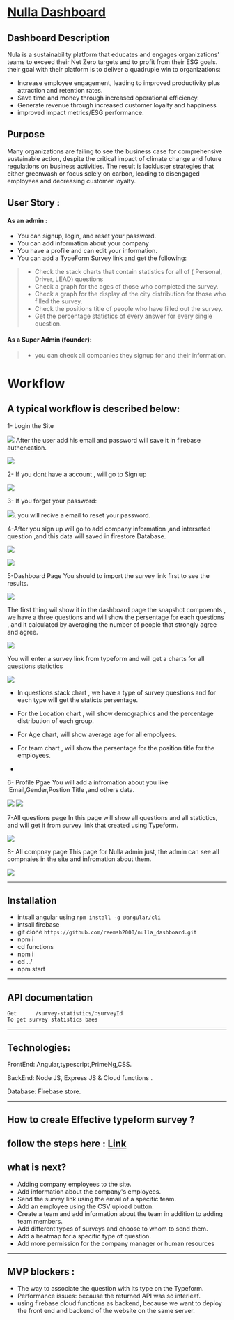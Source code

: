 # [Nulla Dashboard](https://nulla-316b1.web.app)

## Dashboard Description
Nula is a sustainability platform that educates and engages organizations’ teams to exceed their Net Zero targets and to profit from their ESG goals. their goal with their  platform is to deliver a quadruple win to organizations:
* Increase employee engagement, leading to improved productivity plus attraction and retention rates.
* Save time and money through increased operational efficiency.
* Generate revenue through increased customer loyalty and happiness
* improved impact metrics/ESG performance.

## Purpose
 Many organizations are failing to see the business case for comprehensive sustainable action, despite the critical impact of climate change and future regulations on business activities. The result is lackluster strategies that either greenwash or focus solely on carbon, leading to disengaged employees and decreasing customer loyalty.

## User Story :

#### As an admin :
* You can signup, login, and reset your password.
* You can add information about your company 
* You have a profile and can edit your information.
* You can add a TypeForm Survey link and get the following:
> * Check the stack charts that contain statistics for all of ( Personal, Driver, LEAD) questions
> * Check a graph for the ages of those who completed the survey.
> * Check a graph for the display of the city distribution for those who filled the survey.
>* Check the positions title of people who have filled out the survey.
>* Get the percentage statistics of every answer for every single question.

#### As  a Super Admin (founder): 
> * you can check all companies they signup for and their information.



  
  # Workflow
 ## A typical workflow is described below:
  1- Login the Site


![](https://i.imgur.com/qPlTQ4U.png)
After the user add his email and password will save it in firebase authencation.

![](https://i.imgur.com/umretzo.png)

2- If you dont have a account , will go to Sign up 

![](https://i.imgur.com/ngvvDFo.png)

3- If you forget your password:

![](https://i.imgur.com/mt9gCPz.png),
you will recive a email to reset your password.



4-After you sign up will go to add company information ,and interseted question ,and this data will saved in  firestore Database.

![](https://i.imgur.com/VrliIzc.png)


![](https://i.imgur.com/xxtSPB1.png)


5-Dashboard Page
You should to import the survey link first to see the results.

![](https://i.imgur.com/9qnCUAr.png)


The first thing wil show it in the dashboard page the snapshot compoennts , we have a three questions and will show the persentage for each questions , and it calculated by averaging the number of people that strongly agree and agree.



![](https://i.imgur.com/th4KtUS.png)


You will enter a survey link from typeform and will get a charts for all questions statictics


![](https://i.imgur.com/taHywDY.png)

*  In questions stack chart , we have a type of survey questions and for each type will get the staticts persentage.
 
*  For the Location chart , will show demographics and the percentage distribution of each group.
 
*  For Age chart, will show average age for all empolyees.
* For team chart , will show the persentage for the position title for the employees.
* 
6- Profile Pgae
You will add a infromation about you like :Email,Gender,Postion Title ,and others data.

![](https://i.imgur.com/EdCKpUh.png)
![](https://i.imgur.com/k1ZTqL7.png)

7-All questions page 
In this page will show all questions and all statictics, and will get it from survey link that created using Typeform.


![](https://i.imgur.com/0xrghWe.png)

8- All compnay page 
This page for Nulla admin just, the admin can see all compnaies in the site and infromation about them.

![](https://i.imgur.com/hz1uZvD.png)

----------------
## Installation
* intsall angular using ```npm install -g @angular/cli```
* intsall firebase 
* git clone ```https://github.com/reemsh2000/nulla_dashboard.git```
* npm i 
* cd functions
* npm i 
* cd ../
* npm start
------------
## API documentation 
````
Get      /survey-statistics/:surveyId         
To get survey statistics baes
````

---------------
## Technologies:

FrontEnd: Angular,typescript,PrimeNg,CSS.

BackEnd: Node JS, Express JS &  Cloud functions .

Database: Firebase store.

-----------------------
## How to create Effective typeform survey ?
follow the steps here : [Link](https://docs.google.com/document/d/11hEeZ45TovPKbPjAqRp1BA24WwaDU0VoC0_A1uJuJoE/edit?usp=sharing)
------------------------------------
## what is next?
* Adding company employees to the site.
* Add information about the company's employees.
* Send the survey link using the email of a specific team.
* Add an employee using the CSV upload button.
* Create a team and add information about the team in addition to adding team members.
* Add different types of surveys and choose to whom to send them.
* Add a heatmap for a specific type of question.
* Add more permission for the company manager or human resources
-----------------------------------------
## MVP blockers :
* The way to associate the question with its type on the Typeform.
* Performance issues: because the returned API was so interleaf.
* using firebase cloud functions as backend, because we want to deploy the front end and backend of the website on the same server.

